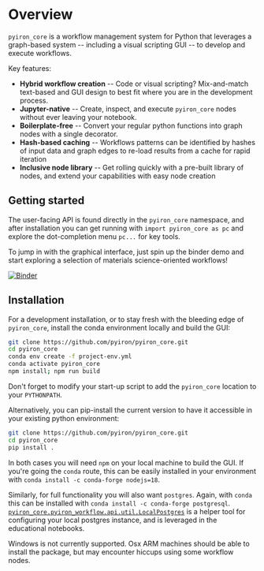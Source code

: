 # Overview

`pyiron_core` is a workflow management system for Python that leverages a graph-based system -- including a visual scripting GUI -- to develop and execute workflows.

Key features:
- **Hybrid workflow creation** -- Code or visual scripting? Mix-and-match text-based and GUI design to best fit where you are in the development process.
- **Jupyter-native** -- Create, inspect, and execute `pyiron_core` nodes without ever leaving your notebook.
- **Boilerplate-free** -- Convert your regular python functions into graph nodes with a single decorator.
- **Hash-based caching** -- Workflows patterns can be identified by hashes of input data and graph edges to re-load results from a cache for rapid iteration
- **Inclusive node library** -- Get rolling quickly with a pre-built library of nodes, and extend your capabilities with easy node creation

## Getting started

The user-facing API is found directly in the `pyiron_core` namespace, and after installation you can get running with `import pyiron_core as pc` and explore the dot-completion menu `pc...` for key tools.

To jump in with the graphical interface, just spin up the binder demo and start exploring a selection of materials science-oriented workflows!

[![Binder](https://mybinder.org/badge_logo.svg)](https://mybinder.org/v2/gh/pyiron/pyiron_core/main?urlpath=%2Fdoc%2Ftree%2Fdemo.ipynb)

## Installation

For a development installation, or to stay fresh with the bleeding edge of `pyiron_core`, install the conda environment locally and build the GUI:

```bash
git clone https://github.com/pyiron/pyiron_core.git
cd pyiron_core
conda env create -f project-env.yml
conda activate pyiron_core
npm install; npm run build
```

Don't forget to modify your start-up script to add the `pyiron_core` location to your `PYTHONPATH`.

Alternatively, you can pip-install the current version to have it accessible in your existing python environment:

```bash
git clone https://github.com/pyiron/pyiron_core.git
cd pyiron_core
pip install .
```

In both cases you will need `npm` on your local machine to build the GUI.
If you're going the `conda` route, this can be easily installed in your environment with `conda install -c conda-forge nodejs=18`.

Similarly, for full functionality you will also want `postgres`.
Again, with `conda` this can be installed with `conda install -c conda-forge postgresql`.
[`pyiron_core.pyiron_workflow.api.util.LocalPostgres`](./pyiron_core/pyiron_workflow/util.py) is a helper tool for configuring your local postgres instance, and is leveraged in the educational notebooks.

Windows is not currently supported.
Osx ARM machines should be able to install the package, but may encounter hiccups using some workflow nodes.
